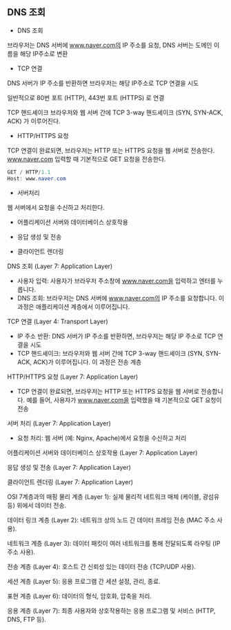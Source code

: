 ## DNS 조회
- DNS 조회

브라우저는 DNS 서버에 www.naver.com의 IP 주소를 요청, DNS 서버는 도메인 이름을 해당 IP주소로 변환

- TCP 연결 

DNS 서버가 IP 주소를 반환하면 브라우저는 해당 IP주소로 TCP 연결을 시도

일반적으로 80번 포트 (HTTP), 443번 포트 (HTTPS) 로 연결 

TCP 핸드셰이크 브라우저와 웹 서버 간에 TCP 3-way 핸드셰이크 (SYN, SYN-ACK, ACK) 가 이루어진다. 

- HTTP/HTTPS 요청

TCP 연결이 완료되면, 브라우저는 HTTP 또는 HTTPS 요청을 웹 서버로 전송한다. www.naver.com 입력할 때 기본적으로 GET 요청을 전송한다. 

```java
GET / HTTP/1.1
Host: www.naver.com
```

- 서버처리

웹 서버에서 요청을 수신하고 처리한다. 

- 어플리케이션 서버와 데이터베이스 상호작용 

- 응답 생성 및 전송 
- 클라이언트 렌더링

 DNS 조회 (Layer 7: Application Layer) 
- 사용자 입력: 사용자가 브라우저 주소창에 www.naver.com을 입력하고 엔터를 누릅니다.
- DNS 조회: 브라우저는 DNS 서버에 www.naver.com의 IP 주소를 요청합니다. 이 과정은 애플리케이션 계층에서 이루어집니다.

TCP 연결 (Layer 4: Transport Layer)
- IP 주소 반환: DNS 서버가 IP 주소를 반환하면, 브라우저는 해당 IP 주소로 TCP 연결을 시도
- TCP 핸드셰이크: 브라우저와 웹 서버 간에 TCP 3-way 핸드셰이크 (SYN, SYN-ACK, ACK)가 이루어집니다. 이 과정은 전송 계층 

 HTTP/HTTPS 요청 (Layer 7: Application Layer)
 - TCP 연결이 완료되면, 브라우저는 HTTP 또는 HTTPS 요청을 웹 서버로 전송합니다. 예를 들어, 사용자가 www.naver.com을 입력했을 때 기본적으로 GET 요청이 전송


 서버 처리 (Layer 7: Application Layer)
 - 요청 처리: 웹 서버 (예: Nginx, Apache)에서 요청을 수신하고 처리

 어플리케이션 서버와 데이터베이스 상호작용 (Layer 7: Application Layer)

 응답 생성 및 전송 (Layer 7: Application Layer)

 클라이언트 렌더링 (Layer 7: Application Layer)

OSI 7계층과의 매핑
물리 계층 (Layer 1): 실제 물리적 네트워크 매체 (케이블, 광섬유 등) 위에서 데이터 전송.

데이터 링크 계층 (Layer 2): 네트워크 상의 노드 간 데이터 프레임 전송 (MAC 주소 사용).

네트워크 계층 (Layer 3): 데이터 패킷이 여러 네트워크를 통해 전달되도록 라우팅 (IP 주소 사용).

전송 계층 (Layer 4): 호스트 간 신뢰성 있는 데이터 전송 (TCP/UDP 사용).

세션 계층 (Layer 5): 응용 프로그램 간 세션 설정, 관리, 종료.

표현 계층 (Layer 6): 데이터의 형식, 암호화, 압축을 처리.

응용 계층 (Layer 7): 최종 사용자와 상호작용하는 응용 프로그램 및 서비스 (HTTP, DNS, FTP 등).
